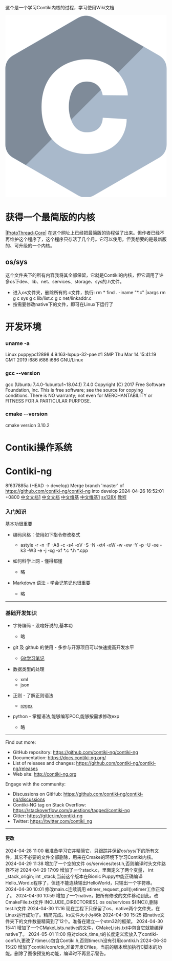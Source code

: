 
这个是一个学习Contiki内核的过程，学习使用Wiki文档

![](picture/img/logo/c.svg)
# 获得一个最简版的内核

|[ProtoThread-Core](https://github.com/smartmx/ProtoThread-Core)|
在这个网址上已经把最简版的协程做了出来。但作者已经不再维护这个程序了，这个程序只存活了几个月。它可以使用，但我想要的是最新版的、可升级的一个内核。

## os/sys
这个文件夹下的所有内容我将其全部保留，它就是Contiki的内核，但它调用了许多os下dev、lib、net、services、storage、sys的.h文件。

- 进入os文件夹，删除所有的.c文件，执行:
rm *
find . -iname "*.c" |xargs rm
g c sys
g c lib/list.c
g c net/linkaddr.c
- 按需要修改native下的文件，即可在Linux下运行了

# 开发环境
### uname -a
Linux puppypc12898 4.9.163-lxpup-32-pae #1 SMP Thu Mar 14 15:41:19 GMT 2019 i686 i686 i686 GNU/Linux
### gcc --version
gcc (Ubuntu 7.4.0-1ubuntu1~18.04.1) 7.4.0
Copyright (C) 2017 Free Software Foundation, Inc.
This is free software; see the source for copying conditions.  There is NO
warranty; not even for MERCHANTABILITY or FITNESS FOR A PARTICULAR PURPOSE.
### cmake --version
cmake version 3.10.2
# Contiki操作系统
# Contiki-ng
8f637885a  (HEAD -> develop) Merge branch 'master' of https://github.com/contiki-ng/contiki-ng into develop 2024-04-26 16:52:01 +0800
[中文文档1](https://docs.contiki-ng.org/en/master/doc/programming/Porting-Contiki-NG-to-new-platforms.html#create-some-examples]])
[中文文档](https://github.com/fengjikui/contiki-ng/wiki/Contiki%E2%80%90NG%E7%9A%84%E9%85%8D%E7%BD%AE%E7%B3%BB%E7%BB%9F)
[中文维基](https://docs.contiki-ng.org/en/develop/|develop)
[中文维基1](https://github.com/fengjikui/contiki-ng/wiki)
[sx128X](https://github.com/tperale/sx128x)
[教程](https://www.cnblogs.com/lijianGX/p/15414013.html)


### 入门知识

基本功很重要

- 编码风格：使用如下指令修改格式
    - astyle -r -n -F -A8 -c -s4 -xV -S -N -xt4 -xW -w -xw -Y -p -U -xe -k3 -W3 -e -j -xg -xf *.c *.h *.cpp

- 如何科学上网 - 懂得都懂
    - 略

- Markdown 语法 - 学会记笔记也很重要
    - 略

---

### 基础开发知识

- 字符编码 - 没啥好说的,基本功
    - 略

- git 及 github 的使用 - 多参与开源项目可以快速提高开发水平
    - [Git学习笔记](./1earn/Develop/版本控制/Git学习笔记.md)

- 数据类型的处理
    - xml
    - json

- 正则 - 了解正则语法
    - [regex](./1earn/Develop/正则/regex.md)

- python - 掌握语法,能够编写POC,能够按需求修改exp
    - 略

---


Find out more:

* GitHub repository: https://github.com/contiki-ng/contiki-ng
* Documentation: https://docs.contiki-ng.org/
* List of releases and changes: https://github.com/contiki-ng/contiki-ng/releases
* Web site: http://contiki-ng.org

Engage with the community:

* Discussions on GitHub: https://github.com/contiki-ng/contiki-ng/discussions
* Contiki-NG tag on Stack Overflow: https://stackoverflow.com/questions/tagged/contiki-ng
* Gitter: https://gitter.im/contiki-ng
* Twitter: https://twitter.com/contiki_ng

---

#### 更改
2024-04-28 11:00 我准备学习它并精简它，只跟踪并保留os/sys/下的所有文件，其它不必要的文件全部删除，用来在Cmake的环境下学习Contiki内核。
2024-04-29 11:38 增加了一个空的文件 os/services/test.h,否则编译时头文件路径不对
2024-04-29 17:09 增加了一个stack.c，里面定义了两个变量， int _stack_origin; int _stack;当前这个版本在Bionic Puppy中能正确编译Hello_Word.c程序了，但还不能连续输出HelloWorld，只输出一个字符串。
2024-04-30 10:01 修改main.c连续调用 etimer_request_poll();etimer工作正常了。
2024-04-30 10:59 增加了一个native，把所有修改的文件移动到此。改CmakeFile.txt文件 INCLUDE_DIRECTORIES(. os os/services ${INC}),删除test.h文件
2024-04-30 11:16 现在工程下只保留了os、native两个文件夹，在Linux运行成功了。精简完成。ks文件大小为46k
2024-04-30 15:25 把native文件夹下的文件数量精简到了12个。准备在建立一个stm32的框架。
2024-04-30 15:41 增加了一个CMakeLists.native的文件，CMakeLists.txt中包含它就能编译native了。
2024-05-01 11:00 将对clock_time_t的长度定义宏放入了contiki-confi.h,更改了rtimer.c包含Contiki.h,否则timer.h没有引用contiki.h
2024-06-30 15:20 增加了contiki/core/ctk,准备开发Cfiles，当前的版本增加执行C脚本的功能。删除了图像预览的功能，编译时不再显示警告。
